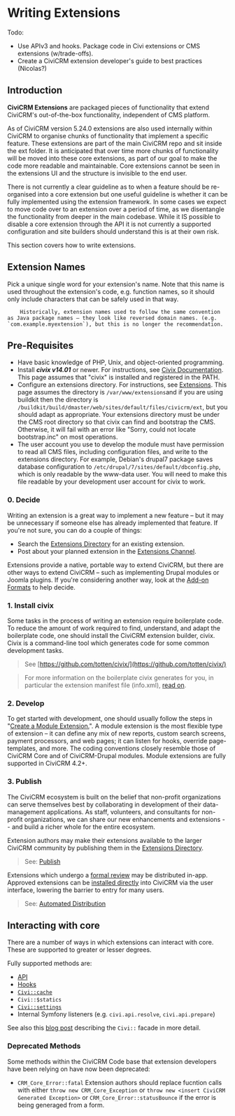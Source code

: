 # Writing Extensions

Todo:

- Use APIv3 and hooks. Package code in Civi extensions or CMS extensions (w/trade-offs).
- Create a CiviCRM extension developer's guide to best practices (Nicolas?)

## Introduction

**CiviCRM Extensions** are packaged pieces of functionality that extend CiviCRM's out-of-the-box functionality, independent of CMS platform.

As of CiviCRM version 5.24.0 extensions are also used internally within CiviCRM to organise chunks of functionality that implement a specific feature. These extensions are part of the main CiviCRM repo and sit inside the ext folder. It is anticipated that over time more chunks of functionality will be moved into these core extensions, as part of our goal to make the code more readable and maintainable. Core extensions cannot be seen in the extensions UI and the structure is invisible to the end user.

There is not currently a clear guideline as to when a feature should be re-organised into a core extension but one useful guideline is whether it can be fully implemented using the extension framework. In some cases we expect to move code over to an extension over a period of time, as we disentangle the functionality from deeper in the main codebase. While it IS possible to disable a core extension through the API it is not currently a supported configuration and site builders should understand this is at their own risk.

This section covers how to write extensions.

## Extension Names

Pick a unique single word for your extension's name. Note that this name is used throughout the extension's code, e.g. function names, so it should only include characters that can be safely used in that way.

``` info
    Historically, extension names used to follow the same convention as Java package names – they look like reversed domain names. (e.g.  `com.example.myextension`), but this is no longer the recommendation.
```

## Pre-Requisites

-   Have basic knowledge of PHP, Unix, and object-oriented programming.
-   Install ***civix v14.01*** or newer. For instructions, see [Civix Documentation](civix.md). This page assumes that "civix" is installed and registered in the PATH.
-   Configure an extensions directory. For instructions, see [Extensions](https://docs.civicrm.org/sysadmin/en/latest/customize/extensions/#installing-a-new-extension). This page assumes the directory is `/var/www/extensions`and if you are using buildkit then the directory is `/buildkit/build/dmaster/web/sites/default/files/civicrm/ext`, but you should adapt as appropriate. Your extensions directory must be under the CMS root directory so that civix can find and bootstrap the CMS. Otherwise, it will fail with an error like "Sorry, could not locate bootstrap.inc" on most operations.
-   The user account you use to develop the module must have permission to read all CMS files, including configuration files, and write to the extensions directory. For example, Debian's drupal7 package saves database configuration to `/etc/drupal/7/sites/default/dbconfig.php`, which is only readable by the www-data user. You will need to make this file readable by your development user account for civix to work.

### 0. Decide
Writing an extension is a great way to implement a new feature – but it may be unnecessary if someone else has already implemented that feature. If you're not sure, you can do a couple of things:
- Search the [Extensions Directory](http://civicrm.org/extensions) for an existing extension.
- Post about your planned extension in the [Extensions Channel](https://chat.civicrm.org/civicrm/channels/extensions).

Extensions provide a native, portable way to extend CiviCRM, but there are other ways to extend CiviCRM – such as implementing Drupal modules or Joomla plugins. If you're considering another way, look at the [Add-on Formats](packaging.md)
to help decide.

### 1. Install civix
Some tasks in the process of writing an extension require boilerplate code. To reduce the amount of work required to find, understand, and adapt the boilerplate code, one should install the CiviCRM extension builder, civix. Civix is a command-line tool which generates code for some common development tasks.

> See [https://github.com/totten/civix/](https://github.com/totten/civix/)

> For more information on the boilerplate civix generates for you, in particular the extension manifest file (info.xml), [read on](info-xml.md).

### 2. Develop
To get started with development, one should usually follow the steps in "[Create a Module Extension.](civix.md#generate-module)". A module extension is the most flexible type of extension – it can define any mix of new reports, custom search screens, payment processors, and web pages; it can listen for hooks, override page-templates, and more. The coding
conventions closely resemble those of CiviCRM Core and of CiviCRM-Drupal modules. Module extensions are fully supported in CiviCRM 4.2+.

### 3. Publish
The CiviCRM ecosystem is built on the belief that non-profit organizations can serve themselves best by collaborating in development of their data-management applications. As staff, volunteers, and consultants for non-profit organizations, we can share our new enhancements and extensions -- and build a richer whole for the entire ecosystem.

Extension authors may make their extensions available to the larger CiviCRM community by publishing them in the [Extensions Directory](https://civicrm.org/extensions).

> See: [Publish](publish.md)

Extensions which undergo a [formal review](lifecycle.md#formal-review) may be distributed in-app. Approved extensions can be [installed directly](https://docs.civicrm.org/user/en/master/introduction/extensions/#installing-extensions) into CiviCRM via the user interface, lowering the barrier to entry for many users.

> See: [Automated Distribution](publish.md#automated-distribution)

## Interacting with core

There are a number of ways in which extensions can interact with core. These are supported to greater or lesser degrees.

Fully supported methods are:

* [API](../api/index.md)
* [Hooks](../hooks/index.md)
* [`Civi::cache`](../framework/cache.md)
* `Civi::$statics`
* [`Civi::settings`](../framework/setting.md)
* Internal Symfony listeners (e.g. `civi.api.resolve`, `civi.api.prepare`)

See also this [blog post](https://civicrm.org/blog/totten/the-static-is-dead-long-live-the-static) describing the `Civi::` facade in more detail.

### Deprecated Methods

Some methods within the CiviCRM Code base that extension developers have been relying on have now been deprecated:

 * `CRM_Core_Error::fatal`
    Extension authors should replace fucntion calls with either `throw new CRM_Core_Exception` or `throw new <insert CiviCRM Generated Exception>` or `CRM_Core_Error::statusBounce` if the error is being generaged from a form.

